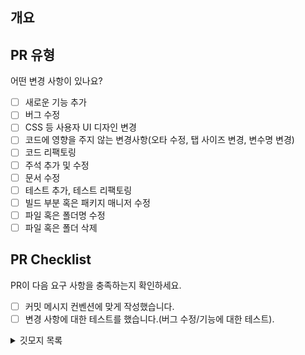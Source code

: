 ## 개요
<!---- 변경 사항 및 관련 이슈에 대해 간단하게 작성해주세요. 어떻게보다 무엇을 왜 수정했는지 설명해주세요. -->

<!---- Resolves: #(Isuue Number) -->

## PR 유형
어떤 변경 사항이 있나요?

- [ ] 새로운 기능 추가
- [ ] 버그 수정
- [ ] CSS 등 사용자 UI 디자인 변경
- [ ] 코드에 영향을 주지 않는 변경사항(오타 수정, 탭 사이즈 변경, 변수명 변경)
- [ ] 코드 리팩토링
- [ ] 주석 추가 및 수정
- [ ] 문서 수정
- [ ] 테스트 추가, 테스트 리팩토링
- [ ] 빌드 부분 혹은 패키지 매니저 수정
- [ ] 파일 혹은 폴더명 수정
- [ ] 파일 혹은 폴더 삭제

## PR Checklist
PR이 다음 요구 사항을 충족하는지 확인하세요.

- [ ] 커밋 메시지 컨벤션에 맞게 작성했습니다.
- [ ] 변경 사항에 대한 테스트를 했습니다.(버그 수정/기능에 대한 테스트).

<details>
<summary>깃모지 목록</summary>

**깃모지 목록:**

- **🎨** `:art:` 코드의 구조/형태 개선 *(Improve structure / format of the code)*
- **⚡️** `:zap:` 성능 개선 *(Improve performance)*
- **🔥** `:fire:` 코드/파일 삭제 *(Remove code or files)*
- **🐛** `:bug:` 버그 수정 *(Fix a bug)*
- **✨** `:sparkles:` 새 기능 *(Introduce new features)*
- **🩹** `:adhesive_bandage`: 단순한, critical하지 않은 이슈 수정
- **📝** `:memo:` 문서 추가/수정 *(Add or update documentation)*
- **✅** `:white_check_mark:` 테스트 추가/수정 *(Add or update tests)*
- **🔒** `:lock:` 보안 이슈 수정 *(Fix security issues)*
- **🔖** `:bookmark:` 릴리즈/버전 태그 *(Release / Version tags)*
- **📌** `:pushpin:` 특정 버전 의존성 고정 *(Pin dependencies to specific versions)*
- **♻️** `:recycle:` 코드 리팩토링 *(Refactor code)*
- **➕** `:heavy_plus_sign:` 의존성 추가 *(Add a dependency)*
- **➖** `:heavy_minus_sign:` 의존성 제거 *(Remove a dependency)*
- **⏪** `:rewind:` 변경 내용 되돌리기 *(Revert changes)*
- **🔀** `:twisted_rightwards_arrows:` 브랜치 합병 *(Merge branches)*
- **🚚** `:truck:` 리소스 이동, 이름 변경 *(Move or rename resources, e.g., files paths routes)*
- **💡** `:bulb:` 주석 추가/수정 *(Add or update comments in source code)*
- **🗃** `:card_file_box:` 데이터베이스 관련 수정 *(Perform database-related changes)*
- **🔊** `:loud_sound:` 로그 추가/수정 *(Add or update logs)*
- **🙈** `:see_no_evil:` .gitignore 추가/수정 *(Add or update a .gitignore file)*
</details>
